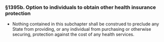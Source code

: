 ### §1395b. Option to individuals to obtain other health insurance protection
* Nothing contained in this subchapter shall be construed to preclude any State from providing, or any individual from purchasing or otherwise securing, protection against the cost of any health services.